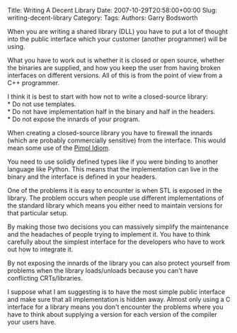 Title: Writing A Decent Library
Date: 2007-10-29T20:58:00+00:00
Slug: writing-decent-library
Category: 
Tags: 
Authors: Garry Bodsworth

When you are writing a shared library (DLL) you have to put a lot of thought into the public interface which your customer (another programmer) will be using.

What you have to work out is whether it is closed or open source, whether the binaries are supplied, and how you keep the user from having broken interfaces on different versions.  All of this is from the point of view from a C++ programmer.

I think it is best to start with how not to write a closed-source library:<br />* Do not use templates.<br />* Do not have implementation half in the binary and half in the headers.<br />* Do not expose the innards of your program.

When creating a closed-source library you have to firewall the innards (which are probably commercially sensitive) from the interface.  This would mean some use of the <a href="http://c2.com/cgi/wiki?PimplIdiom">Pimpl Idiom</a>.

You need to use solidly defined types like if you were binding to another language like Python.  This means that the implementation can live in the binary and the interface is defined in your headers.

One of the problems it is easy to encounter is when STL is exposed in the library.  The problem occurs when people use different implementations of the standard library which means you either need to maintain versions for that particular setup.

By making those two decisions you can massively simplify the maintenance and the headaches of people trying to implement it.  You have to think carefully about the simplest interface for the developers who have to work out how to integrate it.

By not exposing the innards of the library you can also protect yourself from problems when the library loads/unloads because you can't have conflicting CRTs/libraries.

I suppose what I am suggesting is to have the most simple public interface and make sure that all implementation is hidden away.  Almost only using a C interface for a library means you don't encounter the problems where you have to think about supplying a version for each version of the compiler your users have.
